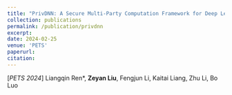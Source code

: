 ```yaml
---
title: "PrivDNN: A Secure Multi-Party Computation Framework for Deep Learning using Partial DNN Encryption"
collection: publications
permalink: /publication/privdnn
excerpt:
date: 2024-02-25
venue: 'PETS'
paperurl:
citation:
---
```


[*PETS 2024*] Liangqin Ren\*, **Zeyan Liu**, Fengjun Li, Kaitai Liang, Zhu Li, Bo Luo
